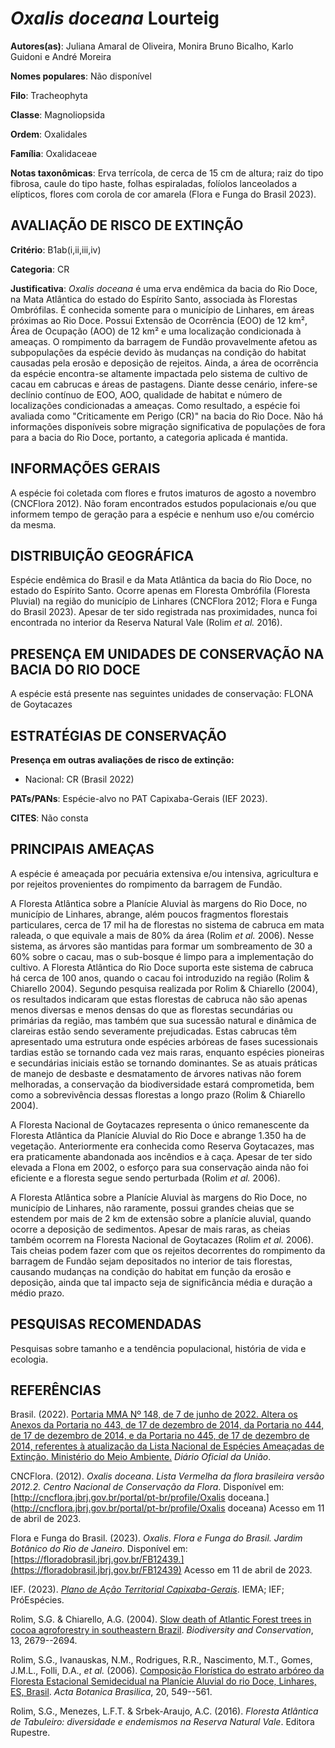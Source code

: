 # *Oxalis doceana* Lourteig

**Autores(as)**: Juliana Amaral de Oliveira, Monira Bruno Bicalho, Karlo Guidoni e André Moreira

**Nomes populares**: Não disponível

**Filo**: Tracheophyta

**Classe**: Magnoliopsida

**Ordem**: Oxalidales

**Família**: Oxalidaceae

**Notas taxonômicas**: Erva terrícola, de cerca de 15 cm de altura; raiz do tipo fibrosa, caule do tipo haste, folhas espiraladas, folíolos lanceolados a elípticos, flores com corola de cor amarela (Flora e Funga do Brasil 2023).

## AVALIAÇÃO DE RISCO DE EXTINÇÃO

**Critério**: B1ab(i,ii,iii,iv)

**Categoria**: CR

**Justificativa**: *Oxalis doceana* é uma erva endêmica da bacia do Rio Doce, na Mata Atlântica do estado do Espírito Santo, associada às Florestas Ombrófilas. É conhecida somente para o município de Linhares, em áreas próximas ao Rio Doce. Possui Extensão de Ocorrência (EOO) de 12 km², Área de Ocupação (AOO) de 12 km² e uma localização condicionada à ameaças. O rompimento da barragem de Fundão provavelmente afetou as subpopulações da espécie devido às mudanças na condição do habitat causadas pela erosão e deposição de rejeitos. Ainda, a área de ocorrência da espécie encontra-se altamente impactada pelo sistema de cultivo de cacau em cabrucas e áreas de pastagens. Diante desse cenário, infere-se declínio contínuo de EOO, AOO, qualidade de habitat e número de localizações condicionadas a ameaças. Como resultado, a espécie foi avaliada como "Criticamente em Perigo (CR)" na bacia do Rio Doce. Não há informações disponíveis sobre
migração significativa de populações de fora para a bacia do Rio Doce, portanto, a categoria aplicada é mantida.

## INFORMAÇÕES GERAIS

A espécie foi coletada com flores e frutos imaturos de agosto a novembro (CNCFlora 2012). Não foram encontrados estudos populacionais e/ou que informem tempo de geração para a espécie e nenhum uso e/ou comércio da mesma.

## DISTRIBUIÇÃO GEOGRÁFICA

Espécie endêmica do Brasil e da Mata Atlântica da bacia do Rio Doce, no estado do Espírito Santo. Ocorre apenas em Floresta Ombrófila (Floresta Pluvial) na região do município de Linhares (CNCFlora 2012; Flora e Funga do Brasil 2023). Apesar de ter sido registrada nas proximidades, nunca foi encontrada no interior da Reserva Natural Vale (Rolim *et al.* 2016).

## PRESENÇA EM UNIDADES DE CONSERVAÇÃO NA BACIA DO RIO DOCE

A espécie está presente nas seguintes unidades de conservação: FLONA de Goytacazes

## ESTRATÉGIAS DE CONSERVAÇÃO

**Presença em outras avaliações de risco de extinção:**

-   Nacional: CR (Brasil 2022)

**PATs/PANs**: Espécie-alvo no PAT Capixaba-Gerais (IEF 2023).

**CITES**: Não consta

## PRINCIPAIS AMEAÇAS

A espécie é ameaçada por pecuária extensiva e/ou intensiva, agricultura e por rejeitos provenientes do rompimento da barragem de Fundão.

A Floresta Atlântica sobre a Planície Aluvial às margens do Rio Doce, no município de Linhares, abrange, além poucos fragmentos florestais particulares, cerca de 17 mil ha de florestas no sistema de cabruca em mata raleada, o que equivale a mais de 80% da área (Rolim *et al.* 2006). Nesse sistema, as árvores são mantidas para formar um sombreamento de 30 a 60% sobre o cacau, mas o sub-bosque é limpo para a implementação do cultivo. A Floresta Atlântica do Rio Doce suporta este sistema de cabruca há cerca de 100 anos, quando o cacau foi introduzido na região (Rolim & Chiarello 2004). Segundo pesquisa realizada por Rolim & Chiarello (2004), os resultados indicaram que estas florestas de cabruca não são apenas menos diversas e menos densas do que as florestas secundárias ou primárias da região, mas também que sua sucessão natural e dinâmica de clareiras estão sendo severamente prejudicadas. Estas cabrucas têm apresentado uma estrutura onde espécies arbóreas de
fases sucessionais tardias estão se tornando cada vez mais raras, enquanto espécies pioneiras e secundárias iniciais estão se tornando dominantes.  Se as atuais práticas de manejo de desbaste e desmatamento de árvores nativas não forem melhoradas, a conservação da biodiversidade estará comprometida, bem como a sobrevivência dessas florestas a longo prazo (Rolim & Chiarello 2004).

A Floresta Nacional de Goytacazes representa o único remanescente da Floresta Atlântica da Planície Aluvial do Rio Doce e abrange 1.350 ha de vegetação. Anteriormente era conhecida como Reserva Goytacazes, mas era praticamente abandonada aos incêndios e à caça. Apesar de ter sido elevada a Flona em 2002, o esforço para sua conservação ainda não foi eficiente e a floresta segue sendo perturbada (Rolim *et al.* 2006).

A Floresta Atlântica sobre a Planície Aluvial às margens do Rio Doce, no município de Linhares, não raramente, possui grandes cheias que se estendem por mais de 2 km de extensão sobre a planície aluvial, quando ocorre a deposição de sedimentos. Apesar de mais raras, as cheias também ocorrem na Floresta Nacional de Goytacazes (Rolim *et al.* 2006). Tais cheias podem fazer com que os rejeitos decorrentes do rompimento da barragem de Fundão sejam depositados no interior de tais florestas, causando mudanças na condição do habitat em função da erosão e deposição, ainda que tal impacto seja de significância média e duração a médio prazo.

## PESQUISAS RECOMENDADAS

Pesquisas sobre tamanho e a tendência populacional, história de vida e ecologia.

## REFERÊNCIAS

Brasil. (2022). [Portaria MMA Nº 148, de 7 de junho de 2022. Altera os Anexos da Portaria no 443, de 17 de dezembro de 2014, da Portaria no 444, de 17 de dezembro de 2014, e da Portaria no 445, de 17 de dezembro de 2014, referentes à atualização da Lista Nacional de Espécies Ameaçadas de Extinção. Ministério do Meio Ambiente.](https://in.gov.br/en/web/dou/-/portaria-mma-n-148-de-7-de-junho-de-2022-406272733) *Diário Oficial da União*.

CNCFlora. (2012). *Oxalis doceana*. *Lista Vermelha da flora brasileira versão 2012.2. Centro Nacional de Conservação da Flora*. Disponível em: [http://cncflora.jbrj.gov.br/portal/pt-br/profile/Oxalis doceana.](http://cncflora.jbrj.gov.br/portal/pt-br/profile/Oxalis doceana) Acesso em 11 de abril de 2023.

Flora e Funga do Brasil. (2023). *Oxalis*. *Flora e Funga do Brasil.  Jardim Botânico do Rio de Janeiro*. Disponível em: [https://floradobrasil.jbrj.gov.br/FB12439.](https://floradobrasil.jbrj.gov.br/FB12439) Acesso em 11 de abril de 2023.

IEF. (2023). [*Plano de Ação Territorial Capixaba-Gerais*](http://www.ief.mg.gov.br/biodiversidade/-planodeacaoterritorialcapixabagerais).  IEMA; IEF; PróEspécies.

Rolim, S.G. & Chiarello, A.G. (2004). [Slow death of Atlantic Forest trees in cocoa agroforestry in southeastern Brazil](https://doi.org/10.1007/s10531-004-2142-5). *Biodiversity and Conservation*, 13, 2679--2694.

Rolim, S.G., Ivanauskas, N.M., Rodrigues, R.R., Nascimento, M.T., Gomes, J.M.L., Folli, D.A., *et al.* (2006). [Composição Florística do estrato arbóreo da Floresta Estacional Semidecidual na Planície Aluvial do rio Doce, Linhares, ES, Brasil](https://doi.org/10.1590/S0102-33062006000300005). *Acta Botanica Brasilica*, 20, 549--561.

Rolim, S.G., Menezes, L.F.T. & Srbek-Araujo, A.C. (2016). *Floresta Atlântica de Tabuleiro: diversidade e endemismos na Reserva Natural Vale*. Editora Rupestre.
